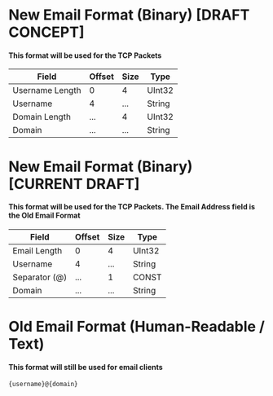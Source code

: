# New Email Format (Binary) [DRAFT CONCEPT]
#### This format will be used for the TCP Packets
|      Field      | Offset | Size |  Type  |
| --------------- | ------ | ---- | ------ |
| Username Length | 0      | 4    | UInt32 |
| Username        | 4      | ...  | String |
| Domain Length   | ...    | 4    | UInt32 |
| Domain          | ...    | ...  | String |

# New Email Format (Binary) [CURRENT DRAFT]
#### This format will be used for the TCP Packets. The Email Address field is the Old Email Format
|      Field      | Offset | Size |  Type  |
| --------------- | ------ | ---- | ------ |
| Email Length    | 0      | 4    | UInt32 |
| Username        | 4      | ...  | String |
| Separator (@)   | ...    | 1    | CONST  |
| Domain          | ...    | ...  | String |

# Old Email Format (Human-Readable / Text)
#### This format will still be used for email clients
`{username}@{domain}`
